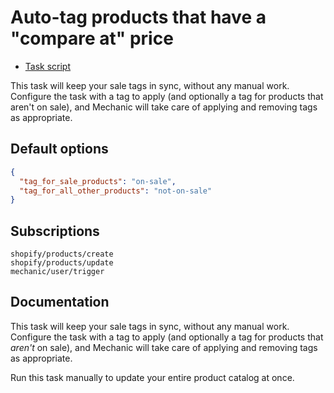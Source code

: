 # Auto-tag products that have a "compare at" price

* [Task script](./script.liquid)

This task will keep your sale tags in sync, without any manual work. Configure the task with a tag to apply (and optionally a tag for products that aren't on sale), and Mechanic will take care of applying and removing tags as appropriate.

## Default options

```json
{
  "tag_for_sale_products": "on-sale",
  "tag_for_all_other_products": "not-on-sale"
}
```

## Subscriptions

```liquid
shopify/products/create
shopify/products/update
mechanic/user/trigger
```

## Documentation

This task will keep your sale tags in sync, without any manual work. Configure the task with a tag to apply (and optionally a tag for products that _aren't_ on sale), and Mechanic will take care of applying and removing tags as appropriate.

Run this task manually to update your entire product catalog at once.